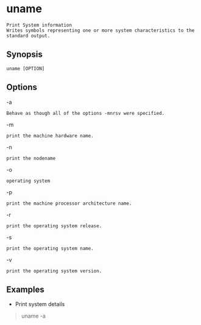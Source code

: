 # uname

    Print System information
    Writes symbols representing one or more system characteristics to the standard output.

## Synopsis

`uname [OPTION]`

## Options

-a

    Behave as though all of the options -mnrsv were specified.
-m

    print the machine hardware name.
-n

    print the nodename
-o

    operating system
-p

    print the machine processor architecture name.
-r

    print the operating system release.
-s

    print the operating system name.
-v

    print the operating system version.

## Examples

* Print system details

> uname -a
